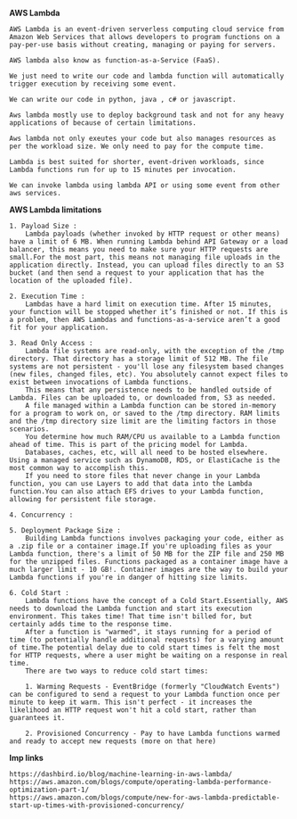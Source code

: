 **AWS Lambda**

    AWS Lambda is an event-driven serverless computing cloud service from Amazon Web Services that allows developers to program functions on a pay-per-use basis without creating, managing or paying for servers.
    
    AWS lambda also know as function-as-a-Service (FaaS).

    We just need to write our code and lambda function will automatically trigger execution by receiving some event. 

    We can write our code in python, java , c# or javascript.

    Aws lambda mostly use to deploy background task and not for any heavy applications of because of certain limitations. 
    
    Aws lambda not only exeutes your code but also manages resources as per the workload size. We only need to pay for the compute time. 

    Lambda is best suited for shorter, event-driven workloads, since Lambda functions run for up to 15 minutes per invocation. 

    We can invoke lambda using lambda API or using some event from other aws services. 

**AWS Lambda limitations**

    1. Payload Size : 
        Lambda payloads (whether invoked by HTTP request or other means) have a limit of 6 MB. When running Lambda behind API Gateway or a load balancer, this means you need to make sure your HTTP requests are small.For the most part, this means not managing file uploads in the application directly. Instead, you can upload files directly to an S3 bucket (and then send a request to your application that has the location of the uploaded file).

    2. Execution Time : 
        Lambdas have a hard limit on execution time. After 15 minutes, your function will be stopped whether it’s finished or not. If this is a problem, then AWS Lambdas and functions-as-a-service aren’t a good fit for your application.
    
    3. Read Only Access : 
        Lambda file systems are read-only, with the exception of the /tmp directory. That directory has a storage limit of 512 MB. The file systems are not persistent - you'll lose any filesystem based changes (new files, changed files, etc). You absolutely cannot expect files to exist between invocations of Lambda functions.
        This means that any persistence needs to be handled outside of Lambda. Files can be uploaded to, or downloaded from, S3 as needed.
        A file managed within a Lambda function can be stored in-memory for a program to work on, or saved to the /tmp directory. RAM limits and the /tmp directory size limit are the limiting factors in those scenarios.
        You determine how much RAM/CPU us available to a Lambda function ahead of time. This is part of the pricing model for Lambda.
        Databases, caches, etc, will all need to be hosted elsewhere. Using a managed service such as DynamoDB, RDS, or ElastiCache is the most common way to accomplish this.
        If you need to store files that never change in your Lambda function, you can use Layers to add that data into the Lambda function.You can also attach EFS drives to your Lambda function, allowing for persistent file storage.
    
    4. Concurrency :
    
    5. Deployment Package Size :
        Building Lambda functions involves packaging your code, either as a .zip file or a container image.If you're uploading files as your Lambda function, there's a limit of 50 MB for the ZIP file and 250 MB for the unzipped files. Functions packaged as a container image have a much larger limit - 10 GB!. Container images are the way to build your Lambda functions if you're in danger of hitting size limits.
    
    6. Cold Start :
        Lambda functions have the concept of a Cold Start.Essentially, AWS needs to download the Lambda function and start its execution environment. This takes time! That time isn't billed for, but certainly adds time to the response time.
        After a function is "warmed", it stays running for a period of time (to potentially handle additional requests) for a varying amount of time.The potential delay due to cold start times is felt the most for HTTP requests, where a user might be waiting on a response in real time.
        There are two ways to reduce cold start times:
        
        1. Warming Requests - EventBridge (formerly "CloudWatch Events") can be configured to send a request to your Lambda function once per minute to keep it warm. This isn't perfect - it increases the likelihood an HTTP request won't hit a cold start, rather than guarantees it.

        2. Provisioned Concurrency - Pay to have Lambda functions warmed and ready to accept new requests (more on that here)


**Imp links**

    https://dashbird.io/blog/machine-learning-in-aws-lambda/
    https://aws.amazon.com/blogs/compute/operating-lambda-performance-optimization-part-1/
    https://aws.amazon.com/blogs/compute/new-for-aws-lambda-predictable-start-up-times-with-provisioned-concurrency/

